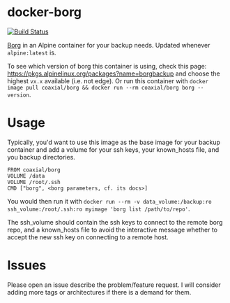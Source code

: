 # docker-borg
[![Build Status](https://travis-ci.org/coaxial/docker-borg.svg?branch=master)](https://travis-ci.org/coaxial/docker-borg)

[Borg](https://borgbackup.readthedocs.io/) in an Alpine container for your backup needs. Updated whenever `alpine:latest`  is.

To see which version of borg this container is using, check this page: https://pkgs.alpinelinux.org/packages?name=borgbackup and choose the highest `vx.x` available (i.e. not edge). Or run this container with `docker image pull coaxial/borg && docker run --rm coaxial/borg borg --version`.

# Usage

Typically, you'd want to use this image as the base image for your backup container and add a volume for your ssh keys, your known_hosts file, and you backup directories.

```
FROM coaxial/borg
VOLUME /data
VOLUME /root/.ssh
CMD ["borg", <borg parameters, cf. its docs>]
```

You would then run it with `docker run --rm -v data_volume:/backup:ro ssh_volume:/root/.ssh:ro myimage 'borg list /path/to/repo'`.

The ssh_volume should contain the ssh keys to connect to the remote borg repo, and a known_hosts file to avoid the interactive message whether to accept the new ssh key on connecting to a remote host.

# Issues

Please open an issue describe the problem/feature request. I will consider adding more tags or architectures if there is a demand for them.
